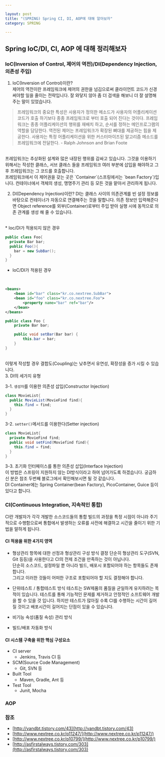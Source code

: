 ```yaml
---

layout: post
title: "(SPRING) Spring CI, DI, AOP에 대해 알아보자"
category: SPRING 

---
```


## Spring IoC/DI, CI, AOP 에 대해 정리해보자

### IoC(Inversion of Control, 제어의 역전)/DI(Dependency Injection, 의존성 주입)

1. IoC(Inversion of Control)이란?<br>
제어의 역전이란 프레임워크에 제어의 권한을 넘김으로써 클라이언트 코드가 신경써야할 일을 줄이는 전략입니다.
잘 와닿지 않아 좀 더 검색을 해보니 더 잘 설명해주는 말이 있었습니다.

> 프레임워크의 중요한 특성은 사용자가 정의한 메소드가 사용자의 어플리케이션 코드가 호출 하기보다 종종 프레임워크로 부터 호출 되어 진다는 것이다.  프레임워크는 종종 어플리케이션의 행위를 재배치 하고, 순서를 정하는 메인프로그램의 역할을 담당한다. 역전된 제어는 프레임워크가 확장된 뼈대를 제공하는 힘을 제공한다. 사용자는 특정 어플리케이션을 위한 커스터마이즈된 알고리즘 메소드를 프레임워크에 전달한다.  - Ralph Johnson and Brian Foote 

<br>
프레임워크는 추상화된 설계와 많은 내장된 행위를 감싸고 있습니다. 그것을 이용하기 위해서는 작성한 클래스, 서브 클래스 들을 프레임워크 여러 부분에 삽입을 해야하고 그 후 프레임워크는 그 코드를 호출합니다.

<br>
프레임워크에서 이 제어권을 갖는 곳은 `Container`(스프링에서는 `bean Factory`)입니다. 컨테이너에서 객체의 생성, 맹명주기 관리 등 모든 것을 맡아서 관리하게 됩니다.

2. DI(Dependency Injection)이란?
DI는 클래스 사이의 의존관계를 빈 설정 정보를 바탕으로 컨테이너가 자동으로 연결해주는 것을 말합니다. 
의존 정보만 입력해준다면 Object reference를 외부(Container)로부터 주입 받아 실행 시에 동적으로 의존 관계를 생성 해 줄 수 있습니다.
<br>
* Ioc/DI가 적용되지 않은 경우<br>

```java
public class Foo{
  private Bar bar;
  public Foo(){
    bar = new SubBar();
  }
}
```

* IoC/DI가 적용된 경우
<br>

```xml
<beans>  
    <bean id="bar" class="kr.co.nextree.SubBar">
    <bean id="foo" class="kr.co.nextree.Foo">
        <property name="bar" ref="bar"/>
    </bean>
</beans>  
```

```java
public class Foo {  
    private Bar bar;

    public void setBar(Bar bar) {
        this.bar = bar;
    }
}
```

<br>
이렇게 작성할 경우 결합도(Coupling)는 낮추면서 유연성, 확장성을 증가 시킬 수 있습니다.
<br>
3. DI의 세가지 유형

3-1. `생성자`를 이용한 의존성 삽입(Constructor Injection)<br>
```java
class MovieList{
  public MovieList(MovieFind find){
    this.find = find;
  }
}
```

3-2. `setter()`메서드를 이용한다(Setter injection)<br>
```java
class MovieList{
  private MovieFind find;
  public void setFind(Moviefind find){
    this.find = find;
  }
}
```

3-3. 초기화 인터페이스를 통한 의존성 삽입(Interface Injection)<br>
이 방법은 스프링이 지원하지 않는 DI방식이라고 하여 넘어가도록 하겠습니다. 궁금하신 분은 참조 두번째 블로그에서 확인해보시면 될 것 같습니다.
<br>
DI Container에는 Spring Container(bean Factory), PicoContainer, Guice 등이 있다고 합니다.

### CI(Continuous Integration, 지속적인 통합)
CI란 개발자가 각각 개발한 소스코드들의 통합 빌드의 과정을 특정 시점이 아니라 주기적으로 수행함으로써 통합에서 발생하는 오류를 사전에 해결하고 시간을 줄이기 위한 기법을 말하게 됩니다.

#### CI 적용을 위한 4가지 영역
* 형상관리 항목에 대한 선정과 형상관리 구성 방식 결정
단순히 형상관리 도구(SVN, Git 등등)을 사용한다고 CI의 전제 조건을 만족하는 것이 아닙니다.<br>
단순히 소스코드, 설정파일 뿐 아니라 빌드, 배포시 포함되어야 하는 항목들도 존재 합니다.<br>
그리고 이러한 것들이 어떠한 구조로 포함되어야 할 지도 결정해야 합니다.

* 단위테스트 / 통합테스트 방식
테스트는 SW제품의 품질을 균일하게 유지하려는 목적이 있습니다. 테스트를 통해 기능적인 문제를 제거하고 안정적인 소프트웨어 개발을 할 수 있을 것 입니다. 하지만 테스트가 많아질 수록 CI를 수행하는 시간이 길어질 것이고 배포시간이 길어지는 단점이 있을 수 있습니다.<br>

* 비기능 속성(품질 속성) 관리 방식
* 빌드/배포 자동화 방식

#### CI 시스템 구축을 위한 핵심 구성요소
* CI server
  * Jenkins, Travis CI 등
* SCM(Source Code Management)
  * Git, SVN 등
* Built Tool
  * Maven, Gradle, Ant 등
* Test Tool
  * Junit, Mocha

### AOP




### 참조
* [http://vandbt.tistory.com/43](http://vandbt.tistory.com/43)
* [http://www.nextree.co.kr/p11247/](http://www.nextree.co.kr/p11247/)
* [http://www.nextree.co.kr/p10799/](http://www.nextree.co.kr/p10799/)
* [http://asfirstalways.tistory.com/303](http://asfirstalways.tistory.com/303)

<br/><br/>
